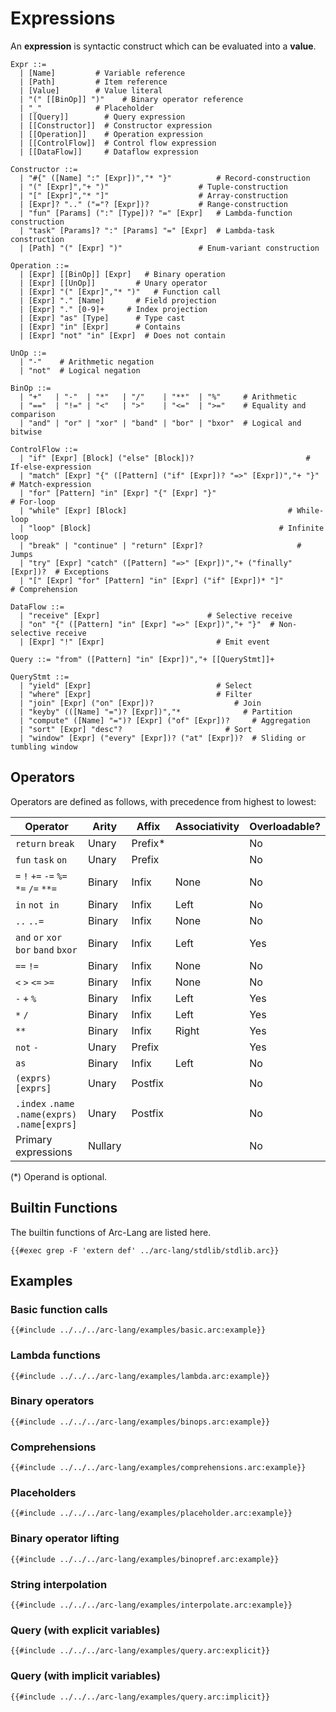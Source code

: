 # Expressions

An **expression** is syntactic construct which can be evaluated into a **value**.

```grammar
Expr ::=
  | [Name]         # Variable reference
  | [Path]         # Item reference
  | [Value]        # Value literal
  | "(" [[BinOp]] ")"    # Binary operator reference
  | "_"            # Placeholder
  | [[Query]]        # Query expression
  | [[Constructor]]  # Constructor expression
  | [[Operation]]    # Operation expression
  | [[ControlFlow]]  # Control flow expression
  | [[DataFlow]]     # Dataflow expression

Constructor ::=
  | "#{" ([Name] ":" [Expr])","* "}"          # Record-construction
  | "(" [Expr]","+ ")"                    # Tuple-construction
  | "[" [Expr]","* "]"                    # Array-construction
  | [Expr]? ".." ("="? [Expr])?           # Range-construction
  | "fun" [Params] (":" [Type])? "=" [Expr]   # Lambda-function construction
  | "task" [Params]? ":" [Params] "=" [Expr]  # Lambda-task construction
  | [Path] "(" [Expr] ")"                 # Enum-variant construction

Operation ::=
  | [Expr] [[BinOp]] [Expr]   # Binary operation
  | [Expr] [[UnOp]]         # Unary operator
  | [Expr] "(" [Expr]","* ")"   # Function call
  | [Expr] "." [Name]       # Field projection
  | [Expr] "." [0-9]+     # Index projection
  | [Expr] "as" [Type]      # Type cast
  | [Expr] "in" [Expr]      # Contains
  | [Expr] "not" "in" [Expr]  # Does not contain

UnOp ::=
  | "-"    # Arithmetic negation
  | "not"  # Logical negation

BinOp ::=
  | "+"   | "-"  | "*"   | "/"    | "**"  | "%"     # Arithmetic
  | "=="  | "!=" | "<"   | ">"    | "<="  | ">="    # Equality and comparison
  | "and" | "or" | "xor" | "band" | "bor" | "bxor"  # Logical and bitwise

ControlFlow ::=
  | "if" [Expr] [Block] ("else" [Block])?                         # If-else-expression
  | "match" [Expr] "{" ([Pattern] ("if" [Expr])? "=>" [Expr])","+ "}"       # Match-expression
  | "for" [Pattern] "in" [Expr] "{" [Expr] "}"                        # For-loop
  | "while" [Expr] [Block]                                    # While-loop
  | "loop" [Block]                                          # Infinite loop
  | "break" | "continue" | "return" [Expr]?                     # Jumps
  | "try" [Expr] "catch" ([Pattern] "=>" [Expr])","+ ("finally" [Expr])?  # Exceptions
  | "[" [Expr] "for" [Pattern] "in" [Expr] ("if" [Expr])* "]"             # Comprehension

DataFlow ::=
  | "receive" [Expr]                        # Selective receive
  | "on" "{" ([Pattern] "in" [Expr] "=>" [Expr])","+ "}"  # Non-selective receive
  | [Expr] "!" [Expr]                         # Emit event

Query ::= "from" ([Pattern] "in" [Expr])","+ [[QueryStmt]]+

QueryStmt ::=
  | "yield" [Expr]                            # Select
  | "where" [Expr]                            # Filter
  | "join" [Expr] ("on" [Expr])?                  # Join
  | "keyby" (([Name] "=")? [Expr])","*              # Partition
  | "compute" ([Name] "=")? [Expr] ("of" [Expr])?     # Aggregation
  | "sort" [Expr] "desc"?                       # Sort
  | "window" [Expr] ("every" [Expr])? ("at" [Expr])?  # Sliding or tumbling window
```

## Operators

Operators are defined as follows, with precedence from highest to lowest:

| Operator                                       | Arity   | Affix   | Associativity | Overloadable? |
| ---------------------------------------------- | -----   | -----   | ------------- | ------------  |
| `return` `break`                               | Unary   | Prefix* |               | No            |
| `fun` `task` `on`                              | Unary   | Prefix  |               | No            |
| `=` `!` `+=` `-=` `%=` `*=` `/=` `**=`         | Binary  | Infix   | None          | No            |
| `in` `not in`                                  | Binary  | Infix   | Left          | No            |
| `..` `..=`                                     | Binary  | Infix   | None          | No            |
| `and` `or` `xor` `bor` `band` `bxor`           | Binary  | Infix   | Left          | Yes           |
| `==` `!=`                                      | Binary  | Infix   | None          | No            |
| `<` `>` `<=` `>=`                              | Binary  | Infix   | None          | No            |
| `-` `+` `%`                                    | Binary  | Infix   | Left          | Yes           |
| `*` `/`                                        | Binary  | Infix   | Left          | Yes           |
| `**`                                           | Binary  | Infix   | Right         | Yes           |
| `not` `-`                                      | Unary   | Prefix  |               | Yes           |
| `as`                                           | Binary  | Infix   | Left          | No            |
| `(exprs)` `[exprs]`                            | Unary   | Postfix |               | No            |
| `.index` `.name` `.name(exprs)` `.name[exprs]` | Unary   | Postfix |               | No            |
| Primary expressions                            | Nullary |         |               | No            |

(*) Operand is optional.

## Builtin Functions

The builtin functions of Arc-Lang are listed here.

```arc-lang
{{#exec grep -F 'extern def' ../arc-lang/stdlib/stdlib.arc}}
```

## Examples

### Basic function calls

```arc-lang
{{#include ../../../arc-lang/examples/basic.arc:example}}
```

### Lambda functions

```arc-lang
{{#include ../../../arc-lang/examples/lambda.arc:example}}
```

### Binary operators

```arc-lang
{{#include ../../../arc-lang/examples/binops.arc:example}}
```

### Comprehensions

```arc-lang
{{#include ../../../arc-lang/examples/comprehensions.arc:example}}
```

### Placeholders

```arc-lang
{{#include ../../../arc-lang/examples/placeholder.arc:example}}
```

### Binary operator lifting

```arc-lang
{{#include ../../../arc-lang/examples/binopref.arc:example}}
```

### String interpolation

```arc-lang
{{#include ../../../arc-lang/examples/interpolate.arc:example}}
```

### Query (with explicit variables)

```arc-lang
{{#include ../../../arc-lang/examples/query.arc:explicit}}
```

### Query (with implicit variables)

```arc-lang
{{#include ../../../arc-lang/examples/query.arc:implicit}}
```
